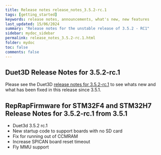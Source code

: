 ```yaml
---
title: Release notes release_notes_3.5.2-rc.1
tags: [getting_started]
keywords: release notes, announcements, what's new, new features
last_updated: 15/06/2024
summary: "Release notes for the unstable release of 3.5.2 - RC1"
sidebar: mydoc_sidebar
permalink: release_notes_3.5.2-rc.1.html
folder: mydoc
toc: false
comments: false
---
```


## Duet3D Release Notes for 3.5.2-rc.1

Please see the Duet3D [release notes for 3.5.2-rc.1](https://github.com/Duet3D/RepRapFirmware/wiki/Changelog-RRF-3.x-RC#reprapfirmware-352-rc1-changes-since-351) to see whats new and what has been fixed in this release since 3.5.1.  

## RepRapFirmware for STM32F4 and STM32H7 Release Notes for 3.5.2-rc.1 from 3.5.1

* Duet3d 3.5.2 rc.1
* New startup code to support boards with no SD card
* Fix for running out of CCMRAM
* Increase SPICAN board reset timeout
* Fly MMU support
